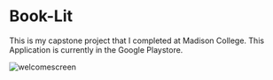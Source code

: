 # Book-Lit
This is my capstone project that I completed at Madison College. This Application is currently in the Google Playstore.

![welcomescreen](https://user-images.githubusercontent.com/17692455/30524722-64a8704e-9bbe-11e7-8823-ddc26677f2fc.png)

